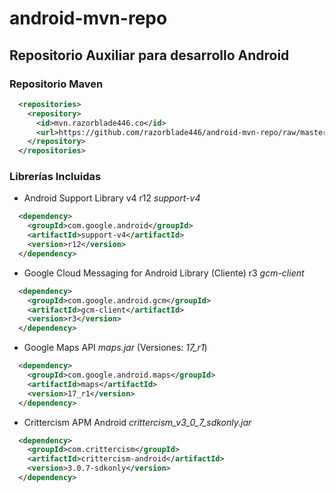 # android-mvn-repo

## Repositorio Auxiliar para desarrollo Android

### Repositorio Maven

```xml
  <repositories>
    <repository>
      <id>mvn.razorblade446.co</id>
      <url>https://github.com/razorblade446/android-mvn-repo/raw/master/releases</url>
    </repository>
  </repositories>
```

### Librerías Incluidas

* Android Support Library v4 r12 *support-v4*

```xml
  <dependency>
    <groupId>com.google.android</groupId>
    <artifactId>support-v4</artifactId>
    <version>r12</version>
  </dependency>
```

* Google Cloud Messaging for Android Library (Cliente) r3 *gcm-client*

```xml
  <dependency>
    <groupId>com.google.android.gcm</groupId>
    <artifactId>gcm-client</artifactId>
    <version>r3</version>
  </dependency>
```

* Google Maps API *maps.jar* (Versiones: *17_r1*)

```xml
  <dependency>
    <groupId>com.google.android.maps</groupId>
    <artifactId>maps</artifactId>
    <version>17_r1</version>
  </dependency>
```

* Crittercism APM Android *crittercism_v3_0_7_sdkonly.jar*

```xml
  <dependency>
    <groupId>com.crittercism</groupId>
    <artifactId>crittercism-android</artifactId>
    <version>3.0.7-sdkonly</version>
  </dependency>
```